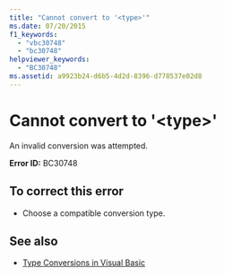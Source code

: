 ```yaml
---
title: "Cannot convert to '<type>'"
ms.date: 07/20/2015
f1_keywords: 
  - "vbc30748"
  - "bc30748"
helpviewer_keywords: 
  - "BC30748"
ms.assetid: a9923b24-d6b5-4d2d-8396-d778537e02d8
---
```

# Cannot convert to '\<type>'
An invalid conversion was attempted.  
  
 **Error ID:** BC30748  
  
## To correct this error  
  
- Choose a compatible conversion type.  
  
## See also

- [Type Conversions in Visual Basic](../programming-guide/language-features/data-types/type-conversions.md)

